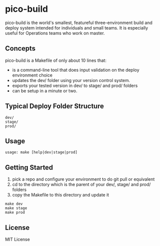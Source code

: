 # pico-build
pico-build is the world's smallest, featureful three-environment build and deploy system intended for individuals and small teams. It is especially useful for Operations teams who work on master.

## Concepts

pico-build is a Makefile of only about 10 lines that:

- is a command-line tool that does input validation on the deploy environment choice
- updates the dev/ folder using your version control system.
- exports your tested version in dev/ to stage/ and prod/ folders
- can be setup in a minute or two.

## Typical Deploy Folder Structure

```
dev/
stage/
prod/
```

## Usage

```
usage: make [help|dev|stage|prod]
```

## Getting Started

1. pick a repo and configure your environment to do git pull or equivalent
2. cd to the directory which is the parent of your dev/, stage/ and prod/ folders
3. copy the Makefile to this directory and update it
```
make dev
make stage
make prod
```

## License

MIT License
